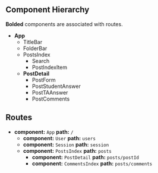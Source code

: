 ## Component Hierarchy
**Bolded** components are associated with routes.

* **App**
  * TitleBar
  * FolderBar
  * PostsIndex
    * Search
    * PostIndexItem
  * **PostDetail**
    * PostForm
    * PostStudentAnswer
    * PostTAAnswer
    * PostComments


## Routes

* **component:** `App` **path:** `/`
  * **component:** `User` **path:** `users`
  * **component:** `Session` **path:** `session`
  * **component:** `PostsIndex` **path:** `posts`
    * **component:** `PostDetail` **path:** `posts/postId`
    * **component:** `CommentsIndex` **path:** `posts/comments`
